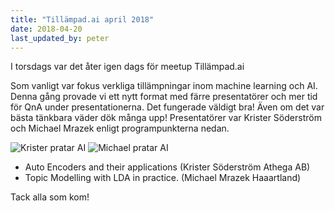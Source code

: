 ```yaml
---
title: "Tillämpad.ai april 2018"
date: 2018-04-20
last_updated_by: peter
---
```

I torsdags var det åter igen dags för meetup Tillämpad.ai

Som vanligt var fokus verkliga tillämpningar inom machine learning och AI. Denna gång provade vi ett nytt format med färre presentatörer och mer tid för QnA under presentationerna. Det fungerade väldigt bra!  Även om det var bästa tänkbara väder dök många upp! Presentatörer var Krister Söderström och Michael Mrazek enligt programpunkterna nedan.

![Krister pratar AI](https://athega.se/system/uploads/2018/04/ai-meetup-2.jpg) ![Michael pratar AI](https://athega.se/system/uploads/2018/04/ai-meetup2.jpg)

- Auto Encoders and their applications (Krister Söderström Athega AB)
- Topic Modelling with LDA in practice. (Michael Mrazek Haaartland)

Tack alla som kom!
